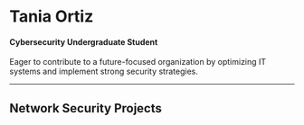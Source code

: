# Tania Ortiz
#### Cybersecurity Undergraduate Student 
Eager to contribute to a future-focused organization by optimizing IT systems and implement strong security strategies.

----------------------------------------------------------------------------------------------

## Network Security Projects

